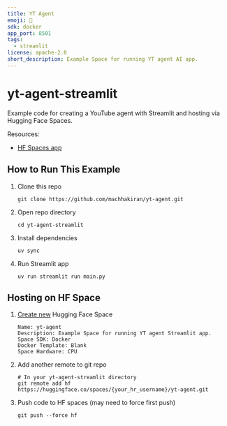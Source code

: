 ```yaml
---
title: YT Agent
emoji: 🤖
sdk: docker
app_port: 8501
tags:
  - streamlit
license: apache-2.0
short_description: Example Space for running YT agent AI app.
---
```

# yt-agent-streamlit
Example code for creating a YouTube agent with Streamlit and hosting via Hugging Face Spaces.

Resources:
- [HF Spaces app](https://huggingface.co/spaces/machhakiran/yt-agent)

## How to Run This Example

1. Clone this repo

    ```
    git clone https://github.com/machhakiran/yt-agent.git
    ```
2. Open repo directory

    ```
    cd yt-agent-streamlit
    ```
3. Install dependencies

    ```
    uv sync
    ```
4. Run Streamlit app

    ```
    uv run streamlit run main.py
    ```

## Hosting on HF Space

1. [Create new](https://huggingface.co/new-space) Hugging Face Space

    ```
    Name: yt-agent
    Description: Example Space for running YT agent Streamlit app.
    Space SDK: Docker
    Docker Template: Blank
    Space Hardware: CPU
    ```
2. Add another remote to git repo

    ```
    # In your yt-agent-streamlit directory
    git remote add hf https://huggingface.co/spaces/{your_hr_username}/yt-agent.git
    ```
3. Push code to HF spaces (may need to force first push)

    ```
    git push --force hf
    ```